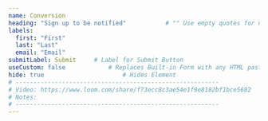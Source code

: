 ```yaml
---
name: Conversion
heading: "Sign up to be notified"           # "" Use empty quotes for no heading
labels:
  first: "First"
  last: "Last"
  email: "Email"
submitLabel: Submit		# Label for Submit Button
useCustom: false			# Replaces Built-in Form with any HTML pasted below
hide: true						# Hides Element
# ---------------------------------------------------------
# Video: https://www.loom.com/share/f73ecc8c3ae54e1f9e8182bf1bce5682
# Notes:
# ---------------------------------------------------------
---
```

